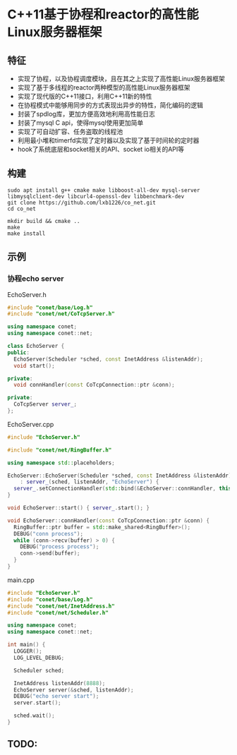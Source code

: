 # C++11基于协程和reactor的高性能Linux服务器框架

## 特征

- 实现了协程，以及协程调度模块，且在其之上实现了高性能Linux服务器框架
- 实现了基于多线程的reactor两种模型的高性能Linux服务器框架
- 实现了现代版的C++11接口，利用C++11新的特性
- 在协程模式中能够用同步的方式表现出异步的特性，简化编码的逻辑
- 封装了spdlog库，更加方便高效地利用高性能日志
- 封装了mysql C api，使得mysql使用更加简单
- 实现了可自动扩容、任务盗取的线程池
- 利用最小堆和timerfd实现了定时器以及实现了基于时间轮的定时器
- hook了系统底层和socket相关的API、socket io相关的API等

## 构建

```shell
sudo apt install g++ cmake make libboost-all-dev mysql-server libmysqlclient-dev libcurl4-openssl-dev libbenchmark-dev
git clone https://github.com/lxb1226/co_net.git
cd co_net

mkdir build && cmake ..
make
make install

```

## 示例

### 协程echo server

EchoServer.h

```cpp
#include "conet/base/Log.h"
#include "conet/net/CoTcpServer.h"

using namespace conet;
using namespace conet::net;

class EchoServer {
public:
  EchoServer(Scheduler *sched, const InetAddress &listenAddr);
  void start();

private:
  void connHandler(const CoTcpConnection::ptr &conn);

private:
  CoTcpServer server_;
};

```

EchoServer.cpp

```cpp
#include "EchoServer.h"

#include "conet/net/RingBuffer.h"

using namespace std::placeholders;

EchoServer::EchoServer(Scheduler *sched, const InetAddress &listenAddr)
    : server_(sched, listenAddr, "EchoServer") {
  server_.setConnectionHandler(std::bind(&EchoServer::connHandler, this, _1));
}

void EchoServer::start() { server_.start(); }

void EchoServer::connHandler(const CoTcpConnection::ptr &conn) {
  RingBuffer::ptr buffer = std::make_shared<RingBuffer>();
  DEBUG("conn process");
  while (conn->recv(buffer) > 0) {
    DEBUG("process process");
    conn->send(buffer);
  }
}
```

main.cpp

```c++
#include "EchoServer.h"
#include "conet/base/Log.h"
#include "conet/net/InetAddress.h"
#include "conet/net/Scheduler.h"

using namespace conet;
using namespace conet::net;

int main() {
  LOGGER();
  LOG_LEVEL_DEBUG;

  Scheduler sched;

  InetAddress listenAddr(8888);
  EchoServer server(&sched, listenAddr);
  DEBUG("echo server start");
  server.start();

  sched.wait();
}
```

## TODO:
